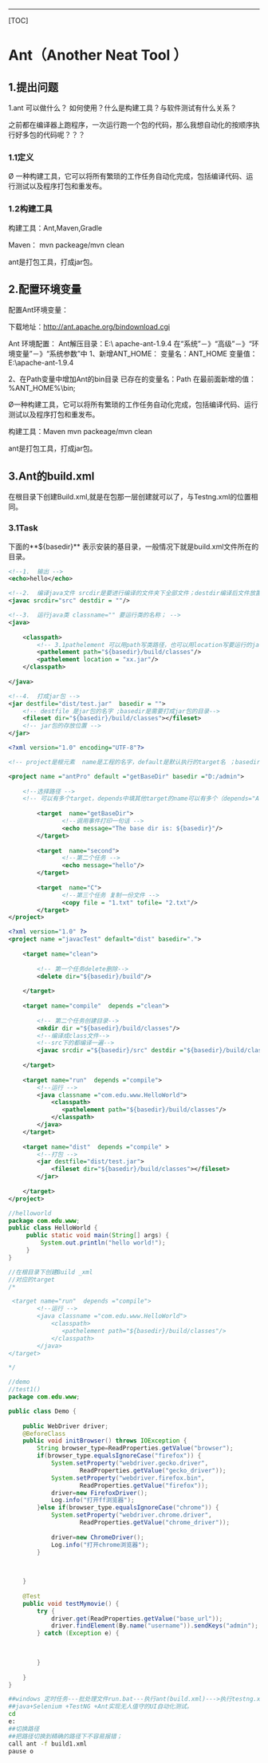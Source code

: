 ------

[TOC]



# Ant（Another Neat Tool ）

## 1.提出问题

1.ant 可以做什么？  如何使用？什么是构建工具？与软件测试有什么关系？

​	之前都在编译器上跑程序，一次运行跑一个包的代码，那么我想自动化的按顺序执行好多包的代码呢？？？



### 1.1定义

Ø	一种构建工具，它可以将所有繁琐的工作任务自动化完成，包括编译代码、运行测试以及程序打包和重发布。 



### 1.2构建工具

构建工具：Ant,Maven,Gradle

Maven： mvn packeage/mvn clean



ant是打包工具，打成jar包。

## 2.配置环境变量

配置Ant环境变量：

下载地址：<http://ant.apache.org/bindownload.cgi> 

Ant 环境配置：
 Ant解压目录：E:\ apache-ant-1.9.4
 在“系统”－》“高级”－》“环境变量”－》“系统参数”中
 1、新增ANT_HOME：
 变量名：ANT_HOME
 变量值：E:\apache-ant-1.9.4

2、在Path变量中增加Ant的bin目录  已存在的变量名：Path  在最前面新增的值：%ANT_HOME%\bin; 

Ø一种构建工具，它可以将所有繁琐的工作任务自动化完成，包括编译代码、运行测试以及程序打包和重发布。 

构建工具：Maven mvn packeage/mvn clean



ant是打包工具，打成jar包。

## 3.Ant的build.xml

在根目录下创建Build.xml,就是在包那一层创建就可以了，与Testng.xml的位置相同。

### 3.1Task

下面的**${basedir}**  表示安装的基目录，一般情况下就是build.xml文件所在的目录。

```xml
<!--1.	输出 -->
<echo>hello</echo>

<!--2.	编译java文件 srcdir是要进行编译的文件夹下全部文件；destdir编译后文件放置路径-->
<javac srcdir="src" destdir = ""/>

<!--3.	运行java类 classname="" 要运行类的名称； -->
<java>
    
    <classpath>
        <!-- 3.1pathelement 可以用path写类路径，也可以用location写要运行的jar-->
    	<pathelement path="${basedir}/build/classes"/>
        <pathelement location = "xx.jar"/>
    </classpath>
    
</java>

<!--4.	打成jar包 -->
<jar destfile="dist/test.jar"  basedir = "">
    <!-- destfile 是jar包的名字 ;basedir是需要打成jar包的目录-->
	<fileset dir="${basedir}/build/classes"></fileset>
    <!-- jar包的存放位置 -->
</jar>
```



```xml
<?xml version="1.0" encoding="UTF-8"?>

<!-- project是根元素  name是工程的名字，default是默认执行的target名 ；basedir是文件目录-->

<project name ="antPro" default ="getBaseDir" basedir ="D:/admin">
    
    <!--选择路径 -->
    <!-- 可以有多个target，depends中填其他target的name可以有多个（depends="A,B"）只有A和B完成后才会执行这个target-->
    
        <target  name="getBaseDir">
               <!--调用事件打印一句话 -->
               <echo message="The base dir is: ${basedir}"/>
        </target>
    
        <target  name="second">
               <!--第二个任务 -->
               <echo message="hello"/>
        </target>   
    
        <target  name="C">
               <!--第三个任务 复制一份文件 -->
               <copy file = "1.txt" tofile= "2.txt"/>
        </target>
</project>
```

  

```xml
<?xml version="1.0" ?>
<project name ="javacTest" default="dist" basedir=".">
    
    <target name="clean">
        
        <!-- 第一个任务delete删除-->
        <delete dir="${basedir}/build"/>
        
    </target>
	
    <target name="compile"  depends ="clean">
        
        <!-- 第二个任务创建目录-->
        <mkdir dir ="${basedir}/build/classes"/>
        <!--编译成class文件-->
        <!--src下的都编译一遍-->
        <javac srcdir ="${basedir}/src" destdir ="${basedir}/build/classes" includeantruntime="on" encoding="utf-8"/>
        
    </target>
	
    <target name="run"  depends ="compile">
        <!--运行 -->
        <java classname ="com.edu.www.HelloWorld">
            <classpath>
               <pathelement path="${basedir}/build/classes"/>
            </classpath>
        </java>
    </target>
	
	<target name="dist"  depends ="compile" >
        <!--打包 -->
		<jar destfile="dist/test.jar">
			<fileset dir="${basedir}/build/classes"></fileset>
		</jar>
        
	</target>
</project>

```



```java
//helloworld
package com.edu.www;
public class HelloWorld {
     public static void main(String[] args) {
    	 System.out.println("hello world!");
     }
}

//在根目录下创建Build _xml
//对应的target
/*

 <target name="run"  depends ="compile">
        <!--运行 -->
        <java classname ="com.edu.www.HelloWorld">
            <classpath>
               <pathelement path="${basedir}/build/classes"/>
            </classpath>
        </java>
</target>

*/

```



```java
//demo
//test1()
package com.edu.www;

public class Demo {
	
	public WebDriver driver;
	@BeforeClass
	public void initBrowser() throws IOException {
		String browser_type=ReadProperties.getValue("browser");
		if(browser_type.equalsIgnoreCase("firefox")) {
			System.setProperty("webdriver.gecko.driver", 
					ReadProperties.getValue("gecko_driver"));
			System.setProperty("webdriver.firefox.bin",
					ReadProperties.getValue("firefox"));
			driver=new FirefoxDriver();
			Log.info("打开ff浏览器");
		}else if(browser_type.equalsIgnoreCase("chrome")) {
			System.setProperty("webdriver.chrome.driver", 
					ReadProperties.getValue("chrome_driver"));
		
			driver=new ChromeDriver();
			Log.info("打开chrome浏览器");
		}

	
			
	}
	
	@Test
	public void testMymovie() {
		try {
			driver.get(ReadProperties.getValue("base_url"));
			driver.findElement(By.name("username")).sendKeys("admin");
		} catch (Exception e) {

			
		
		}
	
	}
}

```



```bash
##windows 定时任务---批处理文件run.bat---执行ant(build.xml)--->执行testng.xml--->某些Java类
##java+Selenium +TestNG +Ant实现无人值守的UI自动化测试。
cd
e:
##切换路径
##把路径切换到精确的路径下不容易报错；
call ant -f build1.xml
pause o
```
